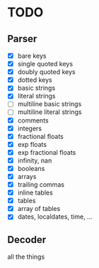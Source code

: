 # TODO

## Parser

- [x] bare keys
- [x] single quoted keys
- [x] doubly quoted keys
- [x] dotted keys
- [x] basic strings
- [x] literal strings
- [ ] multiline basic strings
- [ ] multiline literal strings
- [x] comments
- [x] integers
- [x] fractional floats
- [x] exp floats
- [x] exp fractional floats
- [x] infinity, nan
- [x] booleans
- [x] arrays
- [x] trailing commas
- [x] inline tables
- [x] tables
- [x] array of tables
- [x] dates, localdates, time, ...

## Decoder

all the things
